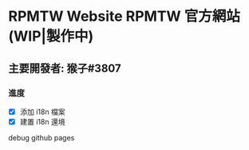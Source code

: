 # RPMTW Website RPMTW 官方網站 (WIP|製作中)

## 主要開發者: 猴子#3807

### 進度

- [x] 添加 i18n 檔案
- [x] 建置 i18n 還境

debug github pages
